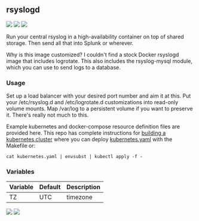 ## rsyslogd
[![](https://images.microbadger.com/badges/version/instantlinux/rsyslogd.svg)](https://microbadger.com/images/instantlinux/rsyslogd "Version badge") [![](https://images.microbadger.com/badges/image/instantlinux/rsyslogd.svg)](https://microbadger.com/images/instantlinux/rsyslogd "Image badge") [![](https://images.microbadger.com/badges/commit/instantlinux/rsyslogd.svg)](https://microbadger.com/images/instantlinux/rsyslogd "Commit badge")

Run your central rsyslog in a high-availability container on top of shared storage. Then send all that into Splunk or wherever.

Why is this image customized? I couldn't find a stock Docker rsyslogd image that includes logrotate. This also includes the rsyslog-mysql module, which you can use to send logs to a database.

### Usage

Set up a load balancer with your desired port number and aim it at this. Put your /etc/rsyslog.d and /etc/logrotate.d customizations into read-only volume mounts. Map /var/log to a persistent volume if you want to preserve it. There's really not much to this.

Example kubernetes and docker-compose resource definition files are provided here. This repo has complete instructions for
[building a kubernetes cluster](https://github.com/instantlinux/docker-tools/blob/master/k8s/README.md) where you can deploy [kubernetes.yaml](https://github.com/instantlinux/docker-tools/blob/master/images/rsyslogd/kubernetes.yaml) with the Makefile or:
~~~
cat kubernetes.yaml | envsubst | kubectl apply -f -
~~~

### Variables

| Variable | Default | Description |
| -------- | ------- | ----------- |
| TZ       | UTC     | timezone    |

[![](https://images.microbadger.com/badges/license/instantlinux/rsyslogd.svg)](https://microbadger.com/images/instantlinux/rsyslogd "License badge") [![](https://img.shields.io/badge/code-rsyslog%2Frsyslog-blue.svg)](https://github.com/rsyslog/rsyslog "Code repo")
